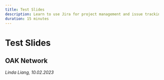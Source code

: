 ```yaml
---
title: Test Slides
description: Learn to use Jira for project management and issue tracking.
duration: 15 minutes
---
```


# Test Slides
## OAK Network
*Linda Liang, 10.02.2023*
